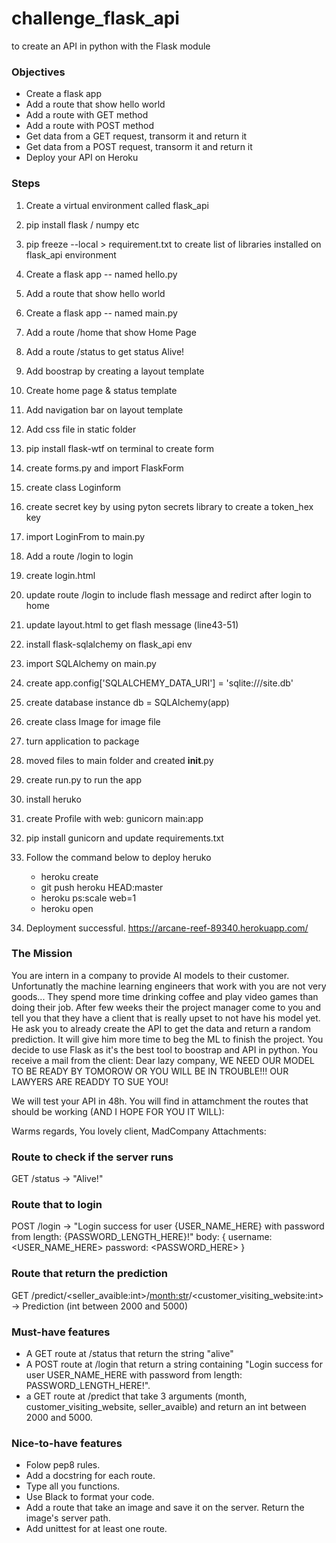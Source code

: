 # challenge_flask_api
to create an API in python with the Flask module

### Objectives

* Create a flask app
* Add a route that show hello world
* Add a route with GET method
* Add a route with POST method
* Get data from a GET request, transorm it and return it
* Get data from a POST request, transorm it and return it
* Deploy your API on Heroku


### Steps

1. Create a virtual environment called flask_api 
2. pip install flask / numpy etc
3. pip freeze --local > requirement.txt to create list of libraries installed on flask_api environment
4. Create a flask app -- named hello.py
5. Add a route that show hello world
6. Create a flask app -- named main.py
7. Add a route /home that show Home Page
8. Add a route /status to get status Alive!
9. Add boostrap by creating a layout template
10. Create home page & status template
11. Add navigation bar on layout template
12. Add css file in static folder
14. pip install flask-wtf on terminal to create form
15. create forms.py and import FlaskForm
16. create class Loginform
17. create secret key by using pyton secrets library to create a token_hex key
18. import LoginFrom to main.py  
19. Add a route /login to login
20. create login.html
21. update route /login to include flash message and redirct after login to home
22. update layout.html to get flash message (line43-51)
23. install flask-sqlalchemy on flask_api env
24. import SQLAlchemy on main.py
25. create app.config['SQLALCHEMY_DATA_URI'] = 'sqlite:///site.db'
26. create database instance db = SQLAlchemy(app)
27. create class Image for image file
28. turn application to package
29. moved files to main folder and created __init__.py 
30. create run.py to run the app
31. install heruko
32. create Profile with web: gunicorn main:app
33. pip install gunicorn and update requirements.txt
34. Follow the command below to deploy heruko

	* heroku create
	* git push heroku HEAD:master
	* heroku ps:scale web=1
	* heroku open

35. Deployment successful. https://arcane-reef-89340.herokuapp.com/

### The Mission

You are intern in a company to provide AI models to their customer. Unfortunatly the machine learning engineers that work with you are not very goods... They spend more time drinking coffee and play video games than doing their job. After few weeks their the project manager come to you and tell you that they have a client that is really upset to not have his model yet. He ask you to already create the API to get the data and return a random prediction. It will give him more time to beg the ML to finish the project.
You decide to use Flask as it's the best tool to boostrap and API in python. You receive a mail from the client:
Dear lazy company,
WE NEED OUR MODEL TO BE READY BY TOMOROW OR YOU WILL BE IN TROUBLE!!!
OUR LAWYERS ARE READDY TO SUE YOU!

We will test your API in 48h.
You will find in attamchment the routes that should be working (AND I HOPE FOR YOU IT WILL):

Warms regards,
You lovely client,
MadCompany
Attachments:

### Route to check if the server runs
GET /status -> "Alive!"

###  Route that to login
POST /login -> "Login success for user {USER_NAME_HERE} with password from length: {PASSWORD_LENGTH_HERE}!"
body: {
    username: <USER_NAME_HERE>
    password: <PASSWORD_HERE>
}

### Route that return the prediction
GET /predict/<seller_avaible:int>/<month:str>/<customer_visiting_website:int> -> Prediction (int between 2000 and 5000)

### Must-have features
* A GET route at /status that return the string "alive"
* A POST route at /login that return a string containing "Login success for user USER_NAME_HERE with password from length: PASSWORD_LENGTH_HERE!".
* a GET route at /predict that take 3 arguments (month, customer_visiting_website, seller_avaible) and return an int between 2000 and 5000.

### Nice-to-have features
* Folow pep8 rules.
* Add a docstring for each route.
* Type all you functions.
* Use Black to format your code.
* Add a route that take an image and save it on the server. Return the image's server path.
* Add unittest for at least one route.






